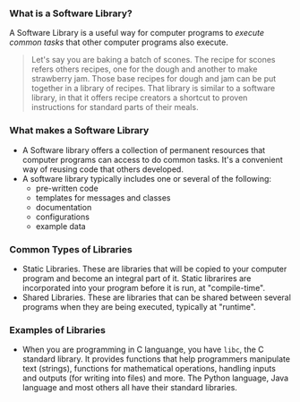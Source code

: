 ### What is a Software Library?

A Software Library is a useful way for computer programs to _execute common tasks_ that other computer programs also execute.

> Let's say you are baking a batch of scones. The recipe for scones refers others recipes, one for the dough and another to make strawberry jam. Those base recipes for dough and jam can be put together in a library of recipes. That library is similar to a software library, in that it offers recipe creators a shortcut to proven instructions for standard parts of their meals.

### What makes a Software Library

* A Software library offers a collection of permanent resources that computer programs can access to do common tasks. It's a convenient way of reusing code that others developed.
* A software library typically includes one or several of the following:
    * pre-written code
    * templates for messages and classes
    * documentation
    * configurations 
    * example data

### Common Types of Libraries

* Static Libraries. These are libraries that will be copied to your computer program and become an integral part of it. Static librarires are incorporated into your program before it is run, at "compile-time".
* Shared Libraries. These are libraries that can be shared between several programs when they are being executed, typically at "runtime".

### Examples of Libraries
* When you are programming in C languange, you have `libc`, the C standard library. It provides functions that help programmers manipulate text (strings), functions for mathematical operations, handling inputs and outputs (for writing into files) and more. The Python language, Java language and most others all have their standard libraries.